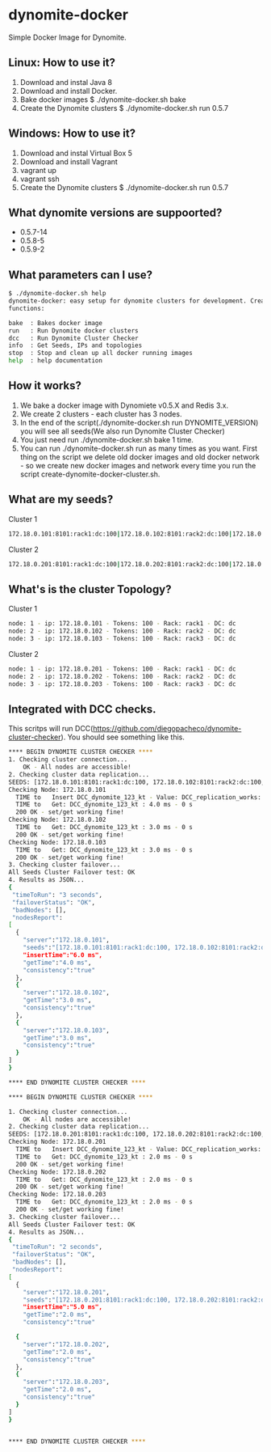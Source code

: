 # dynomite-docker
Simple Docker Image for Dynomite. 

## Linux: How to use it?
1. Download and instal Java 8
2. Download and install Docker.
3. Bake docker images $ ./dynomite-docker.sh bake
3. Create the Dynomite clusters $ ./dynomite-docker.sh run 0.5.7

## Windows: How to use it?
1. Download and instal Virtual Box 5
2. Download and install Vagrant
3. vagrant up 
4. vagrant ssh
5. Create the Dynomite clusters $ ./dynomite-docker.sh run 0.5.7

## What dynomite versions are suppoorted?

* 0.5.7-14 <BR> 
* 0.5.8-5 <BR>
* 0.5.9-2 <BR>

## What parameters can I use? 
```bash
$ ./dynomite-docker.sh help
dynomite-docker: easy setup for dynomite clusters for development. Created by: Diego Pacheco.
functions: 

bake  : Bakes docker image
run   : Run Dynomite docker clusters
dcc   : Run Dynomite Cluster Checker
info  : Get Seeds, IPs and topologies
stop  : Stop and clean up all docker running images
help  : help documentation
```

## How it works? 
1. We bake a docker image with Dynomiete v0.5.X and Redis 3.x.
2. We create 2 clusters - each cluster has 3 nodes.
3. In the end of the script(./dynomite-docker.sh run DYNOMITE_VERSION) you will see all seeds(We also run Dynomite Cluster Checker)
4. You just need run ./dynomite-docker.sh bake 1 time.
5. You can run ./dynomite-docker.sh run as many times as you want. First thing on the script we delete old docker images and old docker network - so we create new docker images and network every time you run the script create-dynomite-docker-cluster.sh. 

## What are my seeds?

Cluster 1
```bash
172.18.0.101:8101:rack1:dc:100|172.18.0.102:8101:rack2:dc:100|172.18.0.103:8101:rack3:dc:100
```
Cluster 2
```bash
172.18.0.201:8101:rack1:dc:100|172.18.0.202:8101:rack2:dc:100|172.18.0.203:8101:rack3:dc:100
```

## What's is the cluster Topology?

Cluster 1 
```bash
node: 1 - ip: 172.18.0.101 - Tokens: 100 - Rack: rack1 - DC: dc 
node: 2 - ip: 172.18.0.102 - Tokens: 100 - Rack: rack2 - DC: dc
node: 3 - ip: 172.18.0.103 - Tokens: 100 - Rack: rack3 - DC: dc
```

Cluster 2 
```bash
node: 1 - ip: 172.18.0.201 - Tokens: 100 - Rack: rack1 - DC: dc 
node: 2 - ip: 172.18.0.202 - Tokens: 100 - Rack: rack2 - DC: dc
node: 3 - ip: 172.18.0.203 - Tokens: 100 - Rack: rack3 - DC: dc
```

## Integrated with DCC checks. 

This scritps will run DCC(https://github.com/diegopacheco/dynomite-cluster-checker). You should see something like this.

```bash
**** BEGIN DYNOMITE CLUSTER CHECKER ****
1. Checking cluster connection... 
    OK - All nodes are accessible! 
2. Checking cluster data replication... 
SEEDS: [172.18.0.101:8101:rack1:dc:100, 172.18.0.102:8101:rack2:dc:100, 172.18.0.103:8101:rack3:dc:100]
Checking Node: 172.18.0.101
  TIME to   Insert DCC_dynomite_123_kt - Value: DCC_replication_works: 6.0 ms - 0 s
  TIME to   Get: DCC_dynomite_123_kt : 4.0 ms - 0 s
  200 OK - set/get working fine!
Checking Node: 172.18.0.102
  TIME to   Get: DCC_dynomite_123_kt : 3.0 ms - 0 s
  200 OK - set/get working fine!
Checking Node: 172.18.0.103
  TIME to   Get: DCC_dynomite_123_kt : 3.0 ms - 0 s
  200 OK - set/get working fine!
3. Checking cluster failover... 
All Seeds Cluster Failover test: OK
4. Results as JSON... 
{
 "timeToRun": "3 seconds",
 "failoverStatus": "OK",
 "badNodes": [], 
 "nodesReport":
[
  {
    "server":"172.18.0.101",
    "seeds":"[172.18.0.101:8101:rack1:dc:100, 172.18.0.102:8101:rack2:dc:100, 172.18.0.103:8101:rack3:dc:100]",
    "insertTime":"6.0 ms",
    "getTime":"4.0 ms",
    "consistency":"true"
  },
  {
    "server":"172.18.0.102",
    "getTime":"3.0 ms",
    "consistency":"true"
  },
  {
    "server":"172.18.0.103",
    "getTime":"3.0 ms",
    "consistency":"true"
  }
]
}

**** END DYNOMITE CLUSTER CHECKER ****
```

```bash
**** BEGIN DYNOMITE CLUSTER CHECKER ****

1. Checking cluster connection... 
    OK - All nodes are accessible! 
2. Checking cluster data replication... 
SEEDS: [172.18.0.201:8101:rack1:dc:100, 172.18.0.202:8101:rack2:dc:100, 172.18.0.203:8101:rack3:dc:100]
Checking Node: 172.18.0.201
  TIME to   Insert DCC_dynomite_123_kt - Value: DCC_replication_works: 5.0 ms - 0 s
  TIME to   Get: DCC_dynomite_123_kt : 2.0 ms - 0 s
  200 OK - set/get working fine!
Checking Node: 172.18.0.202
  TIME to   Get: DCC_dynomite_123_kt : 2.0 ms - 0 s
  200 OK - set/get working fine!
Checking Node: 172.18.0.203
  TIME to   Get: DCC_dynomite_123_kt : 2.0 ms - 0 s
  200 OK - set/get working fine!
3. Checking cluster failover... 
All Seeds Cluster Failover test: OK
4. Results as JSON... 
{
 "timeToRun": "2 seconds",
 "failoverStatus": "OK",
 "badNodes": [], 
 "nodesReport":
[
  {
    "server":"172.18.0.201",
    "seeds":"[172.18.0.201:8101:rack1:dc:100, 172.18.0.202:8101:rack2:dc:100, 172.18.0.203:8101:rack3:dc:100]",
    "insertTime":"5.0 ms",
    "getTime":"2.0 ms",
    "consistency":"true"                                                                  },

  {
    "server":"172.18.0.202",
    "getTime":"2.0 ms",
    "consistency":"true"
  },
  {
    "server":"172.18.0.203",
    "getTime":"2.0 ms",
    "consistency":"true"
  }
]
}


**** END DYNOMITE CLUSTER CHECKER ****
```


